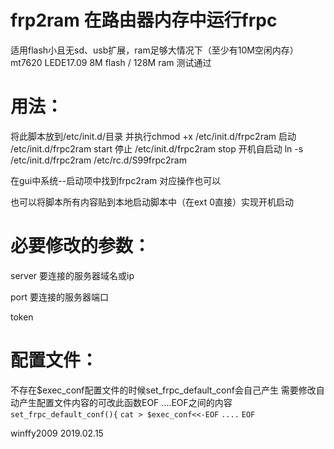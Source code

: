 # frp2ram 在路由器内存中运行frpc
  适用flash小且无sd、usb扩展，ram足够大情况下（至少有10M空闲内存）
  mt7620 LEDE17.09 8M flash / 128M ram 测试通过
  
# 用法：
  将此脚本放到/etc/init.d/目录 并执行chmod +x /etc/init.d/frpc2ram
  启动 /etc/init.d/frpc2ram start
  停止 /etc/init.d/frpc2ram stop
  开机自启动 ln -s /etc/init.d/frpc2ram /etc/rc.d/S99frpc2ram

  在gui中系统--启动项中找到frpc2ram 对应操作也可以

  也可以将脚本所有内容贴到本地启动脚本中（在ext 0直接）实现开机启动
 
# 必要修改的参数：
 <p> server 要连接的服务器域名或ip </p>
 <p> port 要连接的服务器端口 </p>
 <p> token </p>

# 配置文件：
  不存在$exec_conf配置文件的时候set_frpc_default_conf会自己产生
  需要修改自动产生配置文件内容的可改此函数EOF ....EOF之间的内容 
	`set_frpc_default_conf(){`
`cat > $exec_conf<<-EOF`
  `....`
  `EOF`

 winffy2009
2019.02.15
